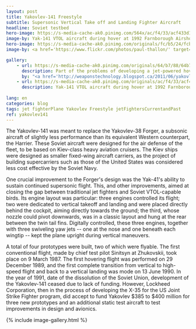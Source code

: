 ```yaml
---
layout: post
title: Yakovlev-141 Freestyle
subtitle: Supersonic Vertical Take off and Landing Fighter Aircraft
headline: Soviet testbed
hero-image: https://s-media-cache-ak0.pinimg.com/564x/ac/f4/33/acf433d17f4ae749aca170452fcc8f4c.jpg
image-by: Yak-141 VTOL aircraft during hover at 1992 Farnborough Airshow
hero-image: https://s-media-cache-ak0.pinimg.com/originals/fc/b5/24/fcb524a67bb0fd6d47e78d733b7cb1b2.jpg
image-by: <a href='https://www.flickr.com/photos/paul-thallon/' target='_new'>Paul Thallon - Aviation Photos</a> on <a href='https://www.flickr.com/photos/paul-thallon/15487316309/' target='_new'>Flickr</a>

gallery:
    - url: https://s-media-cache-ak0.pinimg.com/originals/64/b7/88/64b788ff138375f994780fc644d6cd90.jpg
      description: Part of the problems of developing a jet-powered hovering aircraft is heat buildup. Although 26% shielded by heat-resistant titanium, graphite, and composites, the aircraft could not safely hover for more than 2½ minutes due to heat limitations.
      by: "<a href='http://weaponstechnology.blogspot.ca/2011/06/yakovlev-yak-141-nato-code-freestyle.html' target='_new'>WEAPONS TECHNOLOGY</a>"
    - url: https://s-media-cache-ak0.pinimg.com/originals/ac/f4/33/acf433d17f4ae749aca170452fcc8f4c.jpg
      description: Yak-141 VTOL aircraft during hover at 1992 Farnborough Airshow, displayed through a partnership with Lockheed Martin.
      
lang: en
categories: blog
tags: jet fighterPlane Yakovlev Freestyle jetFightersCurrentandPast
ref: yakovlev141
---
```

The Yakovlev-141 was meant to replace the Yakovlev-38 Forger, a subsonic aircraft of slightly less performance than its equivalent Western counterpart, the Harrier. These Soviet aircraft were designed for the air defense of the fleet, to be based on Kiev-class heavy aviation cruisers. The Kiev ships were designed as smaller fixed-wing aircraft carriers, as the project of building supercarriers such as those of the United States was considered less cost effective by the Soviet Navy.

One crucial improvement to the Forger's design was the Yak-41's ability to sustain continued supersonic flight. This, and other improvements, aimed at closing the gap between traditional jet fighters and Soviet VTOL-capable birds. Its engine layout was particular: three engines controlled its flight; two were dedicated to vertical takeoff and landing and were placed directly behind the cockpit, aiming directly towards the ground; the third, whose nozzle could pivot downwards, was in a classic layout and hung at the rear between the twin tail fins. Digitally controlled, these three engines, together with three swiveling yaw jets -- one at the nose and one beneath each wingtip -- kept the plane upright during vertical maneuvers. 

A total of four prototypes were built, two of which were flyable. The first conventional flight, made by chief test pilot Sinitsyn at  Zhukovskii, took place on 9 March 1987. The first hovering flight was performed on 29 December 1989, and the first complete transition from vertical to high-speed flight and back to a vertical landing was mode on 13 June 1990. In the year of 1991, date of the dissolution of the Soviet Union, development of the Yakovlev-141 ceased due to lack of funding. However, Lockheed Corporation, then in the process of developing the X-35 for the US Joint Strike Fighter program, did accept to fund Yakovlev $385 to $400 million for three new prototypes and an additional static test aircraft to test improvements in design and avionics.

{% include image-gallery.html %}
